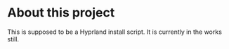 # About this project

This is supposed to be a Hyprland install script. It is currently in the works still.